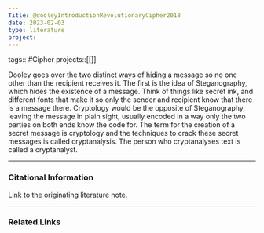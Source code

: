 ```yaml
---
Title: @dooleyIntroductionRevolutionaryCipher2018
date: 2023-02-03
type: literature
project:
---
```

tags:: #Cipher 
projects::[[]]

Dooley goes over the two distinct ways of hiding a message so no one other than the recipient receives it. The first is the idea of Steganography, which hides the existence of a message. Think of things like secret ink, and different fonts that make it so only the sender and recipient know that there is a message there. Cryptology would be the opposite of Steganography, leaving the message in plain sight, usually encoded in a way only the two parties on both ends know the code for. 
The term for the creation of a secret message is cryptology and the techniques to crack these secret messages is called cryptanalysis. The person who cryptanalyses text is called a cryptanalyst.

---
### Citational Information

Link to the originating literature note.

---

### Related Links
